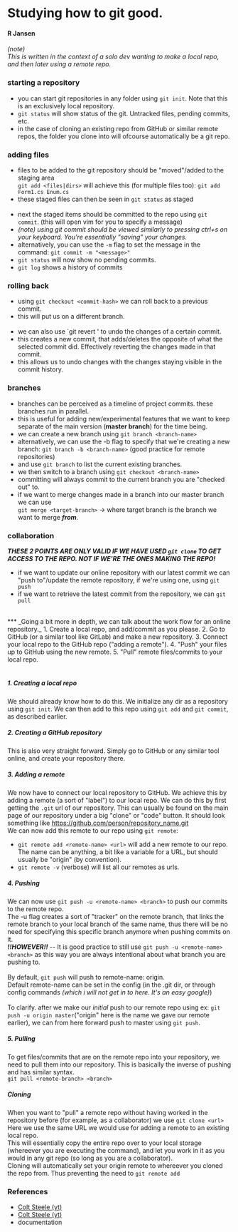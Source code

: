 # Studying how to git good.
#### R Jansen

_(note)_<br>
_This is written in the context of a solo dev wanting to make a local repo, and then later using a remote repo._
### starting a repository
- you can start git repositories in any folder using `git init`. Note that this is an exclusively local repository.
- `git status` will show status of the git. Untracked files, pending commits, etc.
- in the case of cloning an existing repo from GitHub or similar remote repos, the folder you clone into will ofcourse automatically be a git repo.

### adding files
- files to be added to the git repository should be "moved"/added to the staging area<br>
`git add <files|dirs>` will achieve this (for multiple files too): `git add Form1.cs Enum.cs`
- these staged files can then be seen in `git status` as staged
<br><br>
- next the staged items should be committed to the repo using `git commit`. (this will open vim for you to specify a message)
- _(note) using git commit should be viewed similarly to pressing ctrl+s on your keyboard. You're essentially "saving" your changes._ 
- alternatively, you can use the `-m` flag to set the message in the command: `git commit -m "<message>"`
- `git status` will now show no pending commits.
- `git log` shows a history of commits

### rolling back
- using `git checkout <commit-hash>` we can roll back to a previous commit.
- this will put us on a different branch.
<br><br>
- we can also use `git revert <commit-hash>' to undo the changes of a certain commit.
- this creates a new commit, that adds/deletes the opposite of what the selected commit did. Effectively reverting the changes made in that commit.
- this allows us to undo changes with the changes staying visible in the commit history.

### branches
- branches can be perceived as a timeline of project commits. these branches run in parallel.
- this is useful for adding new/experimental features that we want to keep separate of the main version (**master branch**) for the time being.
- we can create a new branch using `git branch <branch-name>`
- alternatively, we can use the -b flag to specify that we're creating a new branch: `git branch -b <branch-name>` (good practice for remote repositories)
- and use `git branch` to list the current existing branches.
- we then switch to a branch using `git checkout <branch-name>`
- committing will always commit to the current branch you are "checked out" to.
- if we want to merge changes made in a branch into our master branch we can use<br>
  `git merge <target-branch>` -> where target branch is the branch we want to merge ***from***.


### collaboration
***THESE 2 POINTS ARE ONLY VALID IF WE HAVE USED `git clone` TO GET ACCESS TO THE REPO. NOT IF WE'RE THE ONES MAKING THE REPO!***
- if we want to update our online repository with our latest commit we can "push to"/update the remote repository, if we're using one, using `git push`
- if we want to retrieve the latest commit from the repository, we can `git pull`
 <br>
***
  _Going a bit more in depth, we can talk about the work flow for an online repository._
1. Create a local repo, and add/commit as you please.
2. Go to GitHub (or a similar tool like GitLab) and make a new repository.
3. Connect your local repo to the GitHub repo ("adding a remote").
4. "Push" your files up to GitHub using the new remote.
5. "Pull" remote files/commits to your local repo.
<br><br>

##### 1. Creating a local repo
We should already know how to do this.
We initialize any dir as a repository using `git init`.
We can then add to this repo using `git add` and `git commit`, as described earlier.

##### 2. Creating a GitHub repository
This is also very straight forward. Simply go to GitHub or any similar tool online, and create your repository there.

##### 3. Adding a remote
We now have to connect our local repository to GitHub. We achieve this by adding a remote (a sort of "label") to our local repo.
We can do this by first getting the `.git` url of our repository. This can usually be found on the main page of our repository under a big "clone" or "code" button.
It should look something like https://github.com/person/repository_name.git<br>
We can now add this remote to our repo using `git remote`:<br>
- `git remote add <remote-name> <url>` will add a new remote to our repo. The name can be anything, a bit like a variable for a URL, but should usually be "origin" (by convention).
- `git remote -v` (verbose) will list all our remotes as urls.

##### 4. Pushing
We can now use `git push -u <remote-name> <branch>` to push our commits to the remote repo.<br>
The -u flag creates a sort of "tracker" on the remote branch, that links the remote branch to your local branch of the same name, thus there will be no need for specifying this specific branch anymore when pushing commits on it.<br>
***!!HOWEVER!!*** -- It is good practice to still use `git push -u <remote-name> <branch>` as this way you are always intentional about what branch you are pushing to. <br><br>
By default, `git push` will push to remote-name: origin.<br>
Default remote-name can be set in the config (in the .git dir, or through config commands _(which i will not get in to here. It's an easy google)_)<br><br>
To clarify. after we make our _initial_ push to our remote repo using ex: `git push -u origin master`("origin" here is the name we gave our remote earlier), we can from here forward push to master using `git push`.

##### 5. Pulling
To get files/commits that are on the remote repo into your repository, we need to pull them into our repository. This is basically the inverse of pushing and has similar syntax.<br>
`git pull <remote-branch> <branch>`<br>

##### Cloning
When you want to "pull" a remote repo without having worked in the repository before (for example, as a collaborator) we use `git clone <url>`<br>
Here we use the same URL we would use for adding a remote to an existing local repo.<br>
This will essentially copy the entire repo over to your local storage (whereever you are executing the command), and let you work in it as you would in any git repo (so long as you are a collaborator).<br>
Cloning will automatically set your origin remote to whereever you cloned the repo from. Thus preventing the need to `git remote add`

### References
- [Colt Steele (yt)](https://www.youtube.com/watch?v=USjZcfj8yxE)
- [Colt Steele (yt)](https://www.youtube.com/watch?v=nhNq2kIvi9s&t=909s)
-  documentation

